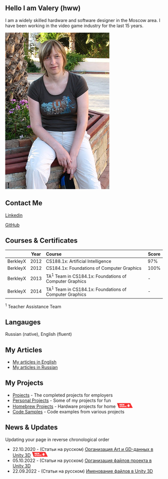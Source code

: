 ## Hello I am Valery (hww)

I am a widely skilled hardware and software designer in the Moscow area. I have been working in the video game industry for the last 15 years. 

![hww](/pp/pp_hww_08.jpg)

## Contact Me

[Linkedin](https://www.linkedin.com/in/valeriyap/)

[GitHub](https://www.linkedin.com/in/hww/)

## Courses & Certificates

|          | Year | Course                                                            | Score |
|----------|------|:------------------------------------------------------------------|-----|
| BerkleyX | 2012 | CS188.1x: Artificial Intelligence                                 | 97% |
| BerkleyX | 2012 | CS184.1x: Foundations of Computer Graphics                        | 100% |
| BerkleyX | 2013 | TA<sup>1</sup> Team in CS184.1x: Foundations of Computer Graphics | - |
| BerkleyX | 2014 | TA<sup>1</sup> Team in CS184.1x: Foundations of Computer Graphics | - |

<sup>1</sup> Teacher Assistance Team

## Langauges

Russian (native), English (fluent) 

## My Articles 

- [My articles in English](/articles)
- [My articles in Russian](/articles.rus) 

## My Projects

- [Projects](/projects) - The completed projects for employers
- [Personal Projects](/personal-projects) - Some of my projects for fun
- [Homebrew Projects](/homebrew) - Hardware projects for home <img style="margin:0;padding:0;border:none;display:inline" src="images/new16.png"/> 
- [Code Samples](/code-samples) - Code examples from various projects

## News & Updates

Updating your page in reverse chronological order

- 22.10.2020 - (Статьи на русском) [Организация Art и GD-данных в Unity 3D](https://docs.google.com/document/d/e/2PACX-1vTnqYfYVQCO-g15ix6BleTnnTVPP78fDevvDs7e0zTl2Gv27bzd6re7T3Rh0nyEyLwrcI-vhkRq3vce/pub#id.e30rzkidxxtw) <img style="margin:0;padding:0;border:none;display:inline" src="images/new16.png"/> 
- 05.10.2022 - (Статьи на русском) [Организация файлов проекта в Unity 3D](https://docs.google.com/document/d/e/2PACX-1vRpuEZvmRUyhuAUDPyyZ-aw4TkZ9ASXlQPstAYfNOCmh8LHSSvoh_6C4wmdh-oOQ2kDXmMIERFwbHiq/pub)
- 22.09.2022 - (Статьи на русском) [Именование файлов в Unity 3D](https://docs.google.com/document/d/e/2PACX-1vS3qR_vg_-AnNhv7eWRRUbA8_4-ssVMO2dpC5t2GLzU101CbTGHAxcUVCsRmgXSkyizKkovPKNUnAHx/pub)

